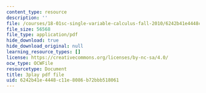 ```yaml
---
content_type: resource
description: ''
file: /courses/18-01sc-single-variable-calculus-fall-2010/6242b41e4448c11e8086b72bbb518061_eHJuAByQf5A.pdf
file_size: 56568
file_type: application/pdf
hide_download: true
hide_download_original: null
learning_resource_types: []
license: https://creativecommons.org/licenses/by-nc-sa/4.0/
ocw_type: OCWFile
resourcetype: Document
title: 3play pdf file
uid: 6242b41e-4448-c11e-8086-b72bbb518061
---
```

